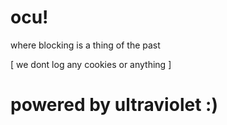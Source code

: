# ocu!
where blocking is a thing of the past

[ we dont log any cookies or anything ]

<h1>powered by ultraviolet :)</h1>
